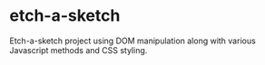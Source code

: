 # etch-a-sketch

Etch-a-sketch project using DOM manipulation along with various Javascript methods and CSS styling.